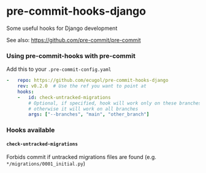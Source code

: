 pre-commit-hooks-django
================

Some useful hooks for Django development

See also: https://github.com/pre-commit/pre-commit

### Using pre-commit-hooks with pre-commit

Add this to your `.pre-commit-config.yaml`

```yaml
-   repo: https://github.com/ecugol/pre-commit-hooks-django
    rev: v0.2.0  # Use the ref you want to point at
    hooks:
    -   id: check-untracked-migrations
        # Optional, if specified, hook will work only on these branchesm
        # otherwise it will work on all branches
        args: ["--branches", "main", "other_branch"]
```

### Hooks available

#### `check-untracked-migrations`

Forbids commit if untracked migrations files are found (e.g. `*/migrations/0001_initial.py`)
